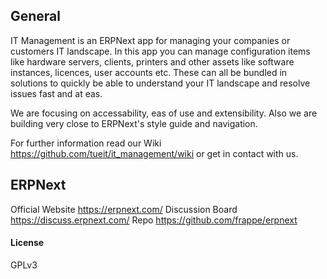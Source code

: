## General

IT Management is an ERPNext app for managing your companies or customers IT landscape. In this app you can manage configuration items like hardware servers, clients, printers and other assets like software instances, licences, user accounts etc. These can all be bundled in solutions to quickly be able to understand your IT landscape and resolve issues fast and at eas.

We are focusing on accessability, eas of use and extensibility. Also we are building very close to ERPNext's style guide and navigation.

For further information read our Wiki https://github.com/tueit/it_management/wiki or get in contact with us.
## ERPNext
Official Website https://erpnext.com/
Discussion Board https://discuss.erpnext.com/
Repo https://github.com/frappe/erpnext


#### License

GPLv3

